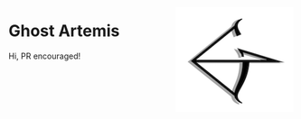 <a href="https://ghostartemis.com/"><img src="https://github.com/sif/Ghost-Artemis/raw/master/asset/readmelogo.png" alt="Ghost Artemis logo" title="Ghost Artemis" align="right" /></a>

Ghost Artemis
=============
Hi, PR encouraged!
